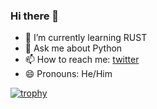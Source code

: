 ### Hi there 👋

- 🌱 I’m currently learning RUST
- 💬 Ask me about Python
- 📫 How to reach me: [twitter](https://twitter.com/satagr/)
- 😄 Pronouns: He/Him

<!--
**satylogin/satylogin** is a ✨ _special_ ✨ repository because its `README.md` (this file) appears on your GitHub profile.

Here are some ideas to get you started:

- 🔭 I’m currently working on ...
- 🌱 I’m currently learning ...
- 👯 I’m looking to collaborate on ...
- 🤔 I’m looking for help with ...
- 💬 Ask me about ...
- 📫 How to reach me: ...
- 😄 Pronouns: ...
- ⚡ Fun fact: ...
-->

[![trophy](https://github-profile-trophy.vercel.app/?username=satylogin&theme=onedark)](https://github.com/ryo-ma/github-profile-trophy)
